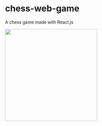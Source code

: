 # chess-web-game
A chess game made with React.js

<img src="https://github.com/Honghao-Zheng/chess-web-game/blob/main/chess.png" height=300 width=300>
